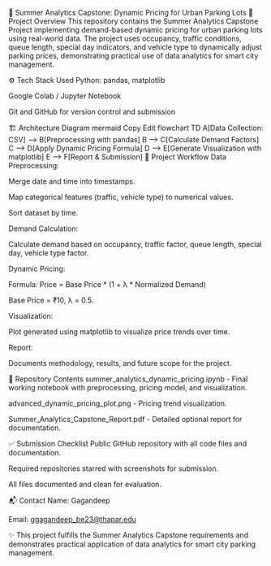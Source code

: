 🚀 Summer Analytics Capstone: Dynamic Pricing for Urban Parking Lots
📌 Project Overview
This repository contains the Summer Analytics Capstone Project implementing demand-based dynamic pricing for urban parking lots using real-world data. The project uses occupancy, traffic conditions, queue length, special day indicators, and vehicle type to dynamically adjust parking prices, demonstrating practical use of data analytics for smart city management.

⚙️ Tech Stack Used
Python: pandas, matplotlib

Google Colab / Jupyter Notebook

Git and GitHub for version control and submission

🏗️ Architecture Diagram
mermaid
Copy
Edit
flowchart TD
    A[Data Collection: CSV] --> B[Preprocessing with pandas]
    B --> C[Calculate Demand Factors]
    C --> D[Apply Dynamic Pricing Formula]
    D --> E[Generate Visualization with matplotlib]
    E --> F[Report & Submission]
📝 Project Workflow
Data Preprocessing:

Merge date and time into timestamps.

Map categorical features (traffic, vehicle type) to numerical values.

Sort dataset by time.

Demand Calculation:

Calculate demand based on occupancy, traffic factor, queue length, special day, vehicle type factor.

Dynamic Pricing:

Formula: Price = Base Price * (1 + λ * Normalized Demand)

Base Price = ₹10, λ = 0.5.

Visualization:

Plot generated using matplotlib to visualize price trends over time.

Report:

Documents methodology, results, and future scope for the project.

📂 Repository Contents
summer_analytics_dynamic_pricing.ipynb - Final working notebook with preprocessing, pricing model, and visualization.

advanced_dynamic_pricing_plot.png - Pricing trend visualization.

Summer_Analytics_Capstone_Report.pdf - Detailed optional report for documentation.

✅ Submission Checklist
 Public GitHub repository with all code files and documentation.

 Required repositories starred with screenshots for submission.

 All files documented and clean for evaluation.

📬 Contact
Name: Gagandeep

Email: ggagandeep_be23@thapar.edu

✨ This project fulfills the Summer Analytics Capstone requirements and demonstrates practical application of data analytics for smart city parking management.


